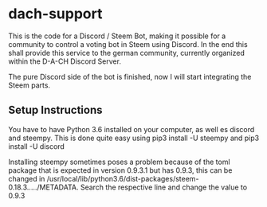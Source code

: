 # dach-support

This is the code for a Discord / Steem Bot, making it possible for a community to control a voting bot in Steem using Discord.
In the end this shall provide this service to the german community, currently organized within the D-A-CH Discord Server.

The pure Discord side of the bot is finished, now I will start integrating the Steem parts.


## Setup Instructions

You have to have Python 3.6 installed on your computer, as well es discord and steempy. This is done quite easy using pip3 install -U steempy and pip3 install -U discord


Installing steempy sometimes poses a problem because of the toml package that is expected in version 0.9.3.1 but has 0.9.3, this can be changed in /usr/local/lib/python3.6/dist-packages/steem-0.18.3...../METADATA.
Search the respective line and change the value to 0.9.3

